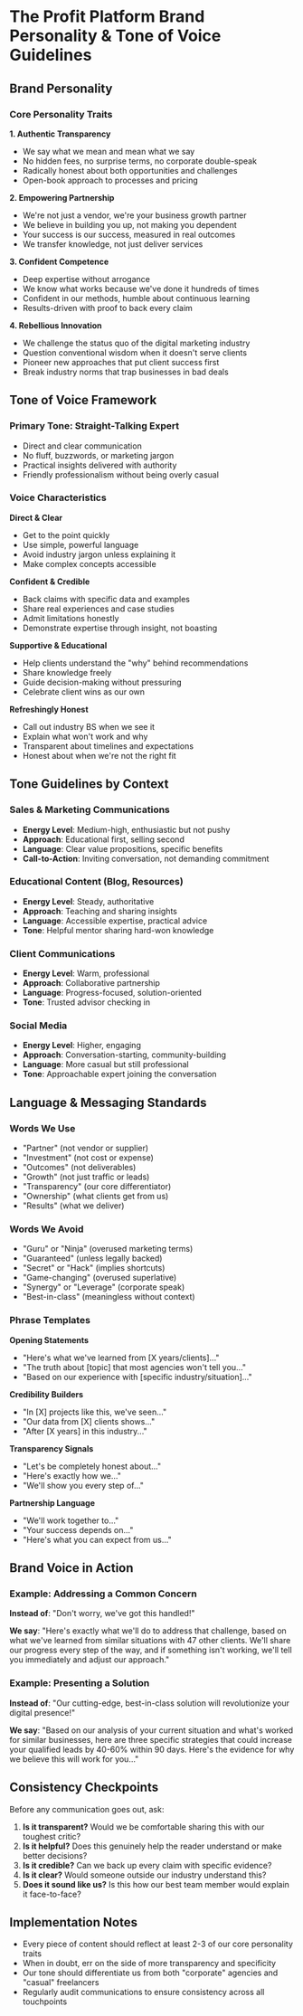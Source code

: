 # The Profit Platform Brand Personality & Tone of Voice Guidelines

## Brand Personality

### Core Personality Traits

**1. Authentic Transparency**
- We say what we mean and mean what we say
- No hidden fees, no surprise terms, no corporate double-speak
- Radically honest about both opportunities and challenges
- Open-book approach to processes and pricing

**2. Empowering Partnership**
- We're not just a vendor, we're your business growth partner
- We believe in building you up, not making you dependent
- Your success is our success, measured in real outcomes
- We transfer knowledge, not just deliver services

**3. Confident Competence**
- Deep expertise without arrogance
- We know what works because we've done it hundreds of times
- Confident in our methods, humble about continuous learning
- Results-driven with proof to back every claim

**4. Rebellious Innovation**
- We challenge the status quo of the digital marketing industry
- Question conventional wisdom when it doesn't serve clients
- Pioneer new approaches that put client success first
- Break industry norms that trap businesses in bad deals

## Tone of Voice Framework

### Primary Tone: **Straight-Talking Expert**
- Direct and clear communication
- No fluff, buzzwords, or marketing jargon
- Practical insights delivered with authority
- Friendly professionalism without being overly casual

### Voice Characteristics

**Direct & Clear**
- Get to the point quickly
- Use simple, powerful language
- Avoid industry jargon unless explaining it
- Make complex concepts accessible

**Confident & Credible**
- Back claims with specific data and examples
- Share real experiences and case studies
- Admit limitations honestly
- Demonstrate expertise through insight, not boasting

**Supportive & Educational**
- Help clients understand the "why" behind recommendations
- Share knowledge freely
- Guide decision-making without pressuring
- Celebrate client wins as our own

**Refreshingly Honest**
- Call out industry BS when we see it
- Explain what won't work and why
- Transparent about timelines and expectations
- Honest about when we're not the right fit

## Tone Guidelines by Context

### Sales & Marketing Communications
- **Energy Level**: Medium-high, enthusiastic but not pushy
- **Approach**: Educational first, selling second
- **Language**: Clear value propositions, specific benefits
- **Call-to-Action**: Inviting conversation, not demanding commitment

### Educational Content (Blog, Resources)
- **Energy Level**: Steady, authoritative
- **Approach**: Teaching and sharing insights
- **Language**: Accessible expertise, practical advice
- **Tone**: Helpful mentor sharing hard-won knowledge

### Client Communications
- **Energy Level**: Warm, professional
- **Approach**: Collaborative partnership
- **Language**: Progress-focused, solution-oriented
- **Tone**: Trusted advisor checking in

### Social Media
- **Energy Level**: Higher, engaging
- **Approach**: Conversation-starting, community-building
- **Language**: More casual but still professional
- **Tone**: Approachable expert joining the conversation

## Language & Messaging Standards

### Words We Use
- "Partner" (not vendor or supplier)
- "Investment" (not cost or expense)
- "Outcomes" (not deliverables)
- "Growth" (not just traffic or leads)
- "Transparency" (our core differentiator)
- "Ownership" (what clients get from us)
- "Results" (what we deliver)

### Words We Avoid
- "Guru" or "Ninja" (overused marketing terms)
- "Guaranteed" (unless legally backed)
- "Secret" or "Hack" (implies shortcuts)
- "Game-changing" (overused superlative)
- "Synergy" or "Leverage" (corporate speak)
- "Best-in-class" (meaningless without context)

### Phrase Templates

**Opening Statements**
- "Here's what we've learned from [X years/clients]..."
- "The truth about [topic] that most agencies won't tell you..."
- "Based on our experience with [specific industry/situation]..."

**Credibility Builders**
- "In [X] projects like this, we've seen..."
- "Our data from [X] clients shows..."
- "After [X years] in this industry..."

**Transparency Signals**
- "Let's be completely honest about..."
- "Here's exactly how we..."
- "We'll show you every step of..."

**Partnership Language**
- "We'll work together to..."
- "Your success depends on..."
- "Here's what you can expect from us..."

## Brand Voice in Action

### Example: Addressing a Common Concern

**Instead of**: "Don't worry, we've got this handled!"

**We say**: "Here's exactly what we'll do to address that challenge, based on what we've learned from similar situations with 47 other clients. We'll share our progress every step of the way, and if something isn't working, we'll tell you immediately and adjust our approach."

### Example: Presenting a Solution

**Instead of**: "Our cutting-edge, best-in-class solution will revolutionize your digital presence!"

**We say**: "Based on our analysis of your current situation and what's worked for similar businesses, here are three specific strategies that could increase your qualified leads by 40-60% within 90 days. Here's the evidence for why we believe this will work for you..."

## Consistency Checkpoints

Before any communication goes out, ask:

1. **Is it transparent?** Would we be comfortable sharing this with our toughest critic?
2. **Is it helpful?** Does this genuinely help the reader understand or make better decisions?
3. **Is it credible?** Can we back up every claim with specific evidence?
4. **Is it clear?** Would someone outside our industry understand this?
5. **Does it sound like us?** Is this how our best team member would explain it face-to-face?

## Implementation Notes

- Every piece of content should reflect at least 2-3 of our core personality traits
- When in doubt, err on the side of more transparency and specificity
- Our tone should differentiate us from both "corporate" agencies and "casual" freelancers
- Regularly audit communications to ensure consistency across all touchpoints